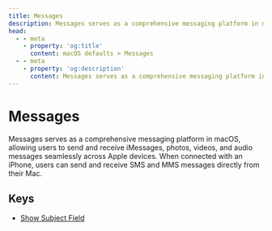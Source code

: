 ```yaml
---
title: Messages
description: Messages serves as a comprehensive messaging platform in macOS, allowing users to send and receive iMessages, photos, videos, and audio messages seamlessly across Apple devices. When connected with an iPhone, users can send and receive SMS and MMS messages directly from their Mac.
head:
  - - meta
    - property: 'og:title'
      content: macOS defaults > Messages 
  - - meta
    - property: 'og:description'
      content: Messages serves as a comprehensive messaging platform in macOS, allowing users to send and receive iMessages, photos, videos, and audio messages seamlessly across Apple devices. When connected with an iPhone, users can send and receive SMS and MMS messages directly from their Mac.
---
```


# Messages

Messages serves as a comprehensive messaging platform in macOS, allowing users to send and receive iMessages, photos, videos, and audio messages seamlessly across Apple devices.
When connected with an iPhone, users can send and receive SMS and MMS messages directly from their Mac.

## Keys

- [Show Subject Field](./show-subject-field.md)
